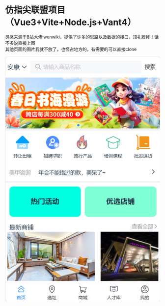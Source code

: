 # 仿指尖联盟项目（Vue3+Vite+Node.js+Vant4）
灵感来源于B站大佬iwenwiki，提供了许多的思路以及数据的接口，顶礼膜拜！话不多说直接上图
</br>
其他页面的图片我就不放了，也怪占地方的，有需要的可以直接clone

![image](https://github.com/ZAOM5423/Practice/blob/master/new-project/5ebae1832702b14ddf571469b14d59b.png)
